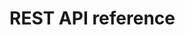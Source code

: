 # REST API reference

<!--
Generated using assets/openapi.json - a copy of the autogenerated spec by FAastAPI, ref: https://fastapi.tiangolo.com/features/#automatic-docs

Presented using Swagger UI, ref: https://swagger.io/tools/swagger-ui/
-->

<link type="text/css" rel="stylesheet" href="https://cdn.jsdelivr.net/npm/swagger-ui-dist@5/swagger-ui.css">
<script src="https://cdn.jsdelivr.net/npm/swagger-ui-dist@5/swagger-ui-bundle.js"></script>

<!-- Render the Swagger UI -->
<div id="swagger-ui"></div>

<!-- https://swagger.io/docs/open-source-tools/swagger-ui/usage/configuration/ -->
<script>
const docs_root = window.location.pathname.split('/').slice(0, -3).join('/');
const ui = SwaggerUIBundle({
  url: `${docs_root}/references/openapi.json`,
  dom_id: '#swagger-ui',
  presets: [
    SwaggerUIBundle.presets.apis,
    SwaggerUIBundle.SwaggerUIStandalonePreset
  ],
  layout: "BaseLayout",
  tryItOutEnabled: false,
  supportedSubmitMethods: [],
});
</script>
